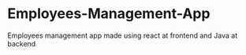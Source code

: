 # Employees-Management-App
Employees management app made using react at frontend and Java at backend

